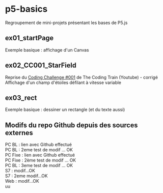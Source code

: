 # p5-basics
Regroupement de mini-projets présentant les bases de P5.js  

## ex01_startPage
Exemple basique : affichage d'un Canvas

## ex02_CC001_StarField
Reprise du [Coding Challenge #001](https://www.youtube.com/watch?v=17WoOqgXsRM) de The Coding Train (Youtube) - corrigé  
Affichage d'un champ d'étoiles défilant à vitesse variable  

## ex03_rect
Exemple basique : dessiner un rectangle (et du texte aussi)

## Modifs du repo Github depuis des sources externes
PC BL : lien avec Github effectué  
PC BL : 2eme test de modif ... OK  
PC Fixe : lien avec Github effectué  
PC Fixe : 2ème test de modif ... OK  
PC BL : 3eme test de modif ... OK  
S7 : modif...OK  
S7 : 2eme modif...OK  
Web : modif...OK  
uu
